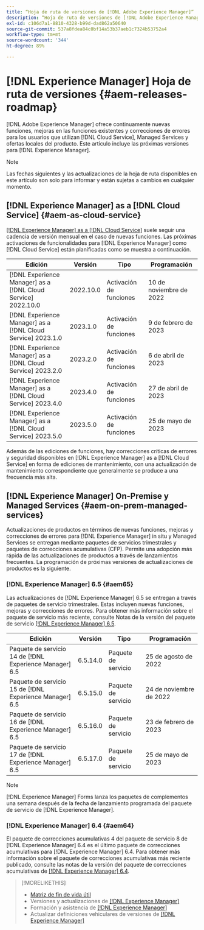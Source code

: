 ```yaml
---
title: “Hoja de ruta de versiones de [!DNL Adobe Experience Manager]”
description: “Hoja de ruta de versiones de [!DNL Adobe Experience Manager]”
exl-id: c106d7a1-8810-4328-b99d-dad862a50640
source-git-commit: 537a8fdea84c0bf14a53b37aeb1c7324b53752a4
workflow-type: tm+mt
source-wordcount: '344'
ht-degree: 89%

---
```


# [!DNL Experience Manager] Hoja de ruta de versiones {#aem-releases-roadmap}

[!DNL Adobe Experience Manager] ofrece continuamente nuevas funciones, mejoras en las funciones existentes y correcciones de errores para los usuarios que utilizan [!DNL Cloud Service], Managed Services y ofertas locales del producto. Este artículo incluye las próximas versiones para [!DNL Experience Manager].

>[!NOTE]
>
>Las fechas siguientes y las actualizaciones de la hoja de ruta disponibles en este artículo son solo para informar y están sujetas a cambios en cualquier momento.

## [!DNL Experience Manager] as a [!DNL Cloud Service] {#aem-as-cloud-service}

[[!DNL Experience Manager] as a [!DNL Cloud Service]](https://experienceleague.adobe.com/docs/experience-manager-cloud-service/content/release-notes/home.html?lang=es) suele seguir una cadencia de versión mensual en el caso de nuevas funciones. Las próximas activaciones de funcionalidades para [!DNL Experience Manager] como [!DNL Cloud Service] están planificadas como se muestra a continuación.

| Edición | Versión | Tipo | Programación |
|---|---|---|---|
| [!DNL Experience Manager] as a [!DNL Cloud Service] 2022.10.0 | 2022.10.0 | Activación de funciones | 10 de noviembre de 2022 |
| [!DNL Experience Manager] as a [!DNL Cloud Service] 2023.1.0 | 2023.1.0 | Activación de funciones | 9 de febrero de 2023 |
| [!DNL Experience Manager] as a [!DNL Cloud Service] 2023.2.0 | 2023.2.0 | Activación de funciones | 6 de abril de 2023 |
| [!DNL Experience Manager] as a [!DNL Cloud Service] 2023.4.0 | 2023.4.0 | Activación de funciones | 27 de abril de 2023 |
| [!DNL Experience Manager] as a [!DNL Cloud Service] 2023.5.0 | 2023.5.0 | Activación de funciones | 25 de mayo de 2023 |

Además de las ediciones de funciones, hay correcciones críticas de errores y seguridad disponibles en [!DNL Experience Manager] as a [!DNL Cloud Service] en forma de ediciones de mantenimiento, con una actualización de mantenimiento correspondiente que generalmente se produce a una frecuencia más alta.

## [!DNL Experience Manager] On-Premise y Managed Services {#aem-on-prem-managed-services}

Actualizaciones de productos en términos de nuevas funciones, mejoras y correcciones de errores para [!DNL Experience Manager] in situ y Managed Services se entregan mediante paquetes de servicios trimestrales y paquetes de correcciones acumulativas (CFP). Permite una adopción más rápida de las actualizaciones de productos a través de lanzamientos frecuentes. La programación de próximas versiones de actualizaciones de productos es la siguiente.

### [!DNL Experience Manager] 6.5 {#aem65}

Las actualizaciones de [!DNL Experience Manager] 6.5 se entregan a través de paquetes de servicio trimestrales. Estas incluyen nuevas funciones, mejoras y correcciones de errores. Para obtener más información sobre el paquete de servicio más reciente, consulte Notas de la versión del paquete de servicio [[!DNL Experience Manager]  6.5](https://experienceleague.adobe.com/docs/experience-manager-65/release-notes/release-notes.html?lang=es).

| Edición | Versión | Tipo | Programación |
|---|---|---|---|
| Paquete de servicio 14 de [!DNL Experience Manager] 6.5 | 6.5.14.0 | Paquete de servicio | 25 de agosto de 2022 |
| Paquete de servicio 15 de [!DNL Experience Manager] 6.5 | 6.5.15.0 | Paquete de servicio | 24 de noviembre de 2022 |
| Paquete de servicio 16 de [!DNL Experience Manager] 6.5 | 6.5.16.0 | Paquete de servicio | 23 de febrero de 2023 |
| Paquete de servicio 17 de [!DNL Experience Manager] 6.5 | 6.5.17.0 | Paquete de servicio | 25 de mayo de 2023 |

>[!NOTE]
>
>[!DNL Experience Manager] Forms lanza los paquetes de complementos una semana después de la fecha de lanzamiento programada del paquete de servicio de [!DNL Experience Manager].

### [!DNL Experience Manager] 6.4 {#aem64}

El paquete de correcciones acumulativas 4 del paquete de servicio 8 de [!DNL Experience Manager] 6.4 es el último paquete de correcciones acumulativas para [!DNL Experience Manager] 6.4. Para obtener más información sobre el paquete de correcciones acumulativas más reciente publicado, consulte las notas de la versión del paquete de correcciones acumulativas de [[!DNL Experience Manager]  6.4](https://experienceleague.adobe.com/docs/experience-manager-64/release-notes/cfp-release-notes.html?lang=es).

>[!MORELIKETHIS]
>
>* [Matriz de fin de vida útil](https://helpx.adobe.com/es/support/programs/eol-matrix.html)
>* Versiones y actualizaciones de [[!DNL Experience Manager] ](https://experienceleague.adobe.com/docs/experience-manager-release-information/aem-release-updates/aem-releases-updates.html?lang=en)
>* Formación y asistencia de [[!DNL Experience Manager] ](https://experienceleague.adobe.com/docs/experience-manager-cloud-service.html?lang=es)
>* Actualizar definiciones vehiculares de versiones de [[!DNL Experience Manager] ](/help/update-release-vehicle-definitions.md)

